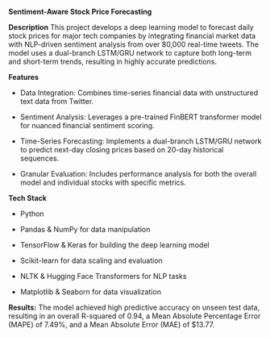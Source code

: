 **Sentiment-Aware Stock Price Forecasting**

**Description**
This project develops a deep learning model to forecast daily stock prices for major tech companies by integrating financial market data with NLP-driven sentiment analysis from over 80,000 real-time tweets. The model uses a dual-branch LSTM/GRU network to capture both long-term and short-term trends, resulting in highly accurate predictions.

**Features**
* Data Integration: Combines time-series financial data with unstructured text data from Twitter.

* Sentiment Analysis: Leverages a pre-trained FinBERT transformer model for nuanced financial sentiment scoring.

* Time-Series Forecasting: Implements a dual-branch LSTM/GRU network to predict next-day closing prices based on 20-day historical sequences.

* Granular Evaluation: Includes performance analysis for both the overall model and individual stocks with specific metrics.

**Tech Stack**

* Python

* Pandas & NumPy for data manipulation

* TensorFlow & Keras for building the deep learning model

* Scikit-learn for data scaling and evaluation

* NLTK & Hugging Face Transformers for NLP tasks

* Matplotlib & Seaborn for data visualization

**Results:**
The model achieved high predictive accuracy on unseen test data, resulting in an overall R-squared of 0.94, a Mean Absolute Percentage Error (MAPE) of 7.49%, and a Mean Absolute Error (MAE) of $13.77.



